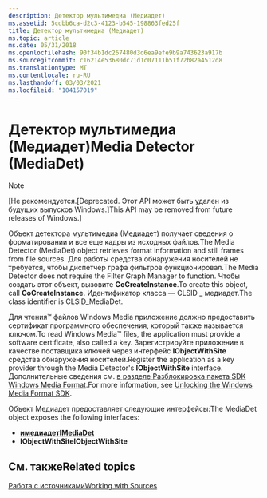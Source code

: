 ```yaml
---
description: Детектор мультимедиа (Медиадет)
ms.assetid: 5cdbb6ca-d2c3-4123-b545-198863fed25f
title: Детектор мультимедиа (Медиадет)
ms.topic: article
ms.date: 05/31/2018
ms.openlocfilehash: 90f34b1dc267480d3d6ea9efe9b9a743623a917b
ms.sourcegitcommit: c16214e53680dc71d1c07111b51f72b82a4512d8
ms.translationtype: MT
ms.contentlocale: ru-RU
ms.lasthandoff: 03/03/2021
ms.locfileid: "104157019"
---
```

# <a name="media-detector-mediadet"></a><span data-ttu-id="25ec6-103">Детектор мультимедиа (Медиадет)</span><span class="sxs-lookup"><span data-stu-id="25ec6-103">Media Detector (MediaDet)</span></span>

> [!Note]  
> <span data-ttu-id="25ec6-104">\[Не рекомендуется.</span><span class="sxs-lookup"><span data-stu-id="25ec6-104">\[Deprecated.</span></span> <span data-ttu-id="25ec6-105">Этот API может быть удален из будущих выпусков Windows.\]</span><span class="sxs-lookup"><span data-stu-id="25ec6-105">This API may be removed from future releases of Windows.\]</span></span>

 

<span data-ttu-id="25ec6-106">Объект детектора мультимедиа (Медиадет) получает сведения о форматировании и все еще кадры из исходных файлов.</span><span class="sxs-lookup"><span data-stu-id="25ec6-106">The Media Detector (MediaDet) object retrieves format information and still frames from file sources.</span></span> <span data-ttu-id="25ec6-107">Для работы средства обнаружения носителей не требуется, чтобы диспетчер графа фильтров функционировал.</span><span class="sxs-lookup"><span data-stu-id="25ec6-107">The Media Detector does not require the Filter Graph Manager to function.</span></span> <span data-ttu-id="25ec6-108">Чтобы создать этот объект, вызовите **CoCreateInstance**.</span><span class="sxs-lookup"><span data-stu-id="25ec6-108">To create this object, call **CoCreateInstance**.</span></span> <span data-ttu-id="25ec6-109">Идентификатор класса — CLSID \_ медиадет.</span><span class="sxs-lookup"><span data-stu-id="25ec6-109">The class identifier is CLSID\_MediaDet.</span></span>

<span data-ttu-id="25ec6-110">Для чтения™ файлов Windows Media приложение должно предоставить сертификат программного обеспечения, который также называется ключом.</span><span class="sxs-lookup"><span data-stu-id="25ec6-110">To read Windows Media™ files, the application must provide a software certificate, also called a key.</span></span> <span data-ttu-id="25ec6-111">Зарегистрируйте приложение в качестве поставщика ключей через интерфейс **IObjectWithSite** средства обнаружения носителей.</span><span class="sxs-lookup"><span data-stu-id="25ec6-111">Register the application as a key provider through the Media Detector's **IObjectWithSite** interface.</span></span> <span data-ttu-id="25ec6-112">Дополнительные сведения см. [в разделе Разблокировка пакета SDK Windows Media Format](unlocking-the-windows-media-format-sdk.md).</span><span class="sxs-lookup"><span data-stu-id="25ec6-112">For more information, see [Unlocking the Windows Media Format SDK](unlocking-the-windows-media-format-sdk.md).</span></span>

<span data-ttu-id="25ec6-113">Объект Медиадет предоставляет следующие интерфейсы:</span><span class="sxs-lookup"><span data-stu-id="25ec6-113">The MediaDet object exposes the following interfaces:</span></span>

-   [<span data-ttu-id="25ec6-114">**имедиадет**</span><span class="sxs-lookup"><span data-stu-id="25ec6-114">**IMediaDet**</span></span>](imediadet.md)
-   <span data-ttu-id="25ec6-115">**IObjectWithSite**</span><span class="sxs-lookup"><span data-stu-id="25ec6-115">**IObjectWithSite**</span></span>

## <a name="related-topics"></a><span data-ttu-id="25ec6-116">См. также</span><span class="sxs-lookup"><span data-stu-id="25ec6-116">Related topics</span></span>

<dl> <dt>

[<span data-ttu-id="25ec6-117">Работа с источниками</span><span class="sxs-lookup"><span data-stu-id="25ec6-117">Working with Sources</span></span>](working-with-sources.md)
</dt> </dl>

 

 



